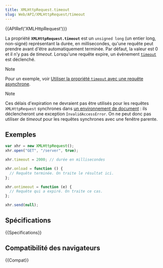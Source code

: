 ```yaml
---
title: XMLHttpRequest.timeout
slug: Web/API/XMLHttpRequest/timeout
---
```


{{APIRef('XMLHttpRequest')}}

La propriété **`XMLHttpRequest.timeout`** est un `unsigned long` (un entier long, non-signé) représentant la durée, en millisecondes, qu'une requête peut prendre avant d'être automatiquement terminée. Par défaut, la valeur est 0 et il n'y pas de _timeout_. Lorsqu'une requête expire, un évènement [`timeout`](/fr/docs/Web/API/XMLHttpRequest/timeout_event) est déclenché.

> [!NOTE]
> Pour un exemple, voir [Utiliser la propriété `timeout` avec une requête asynchrone](/fr/docs/Web/API/XMLHttpRequest/Synchronous_and_Asynchronous_Requests#Example_using_a_timeout).

> [!NOTE]
> Ces délais d'expiration ne devraient pas être utilisés pour les requêtes `XMLHttpRequest` synchrones dans [un environnement de document](/fr/docs/Glossaire/Environnement_de_document) : ils déclencheront une exception `InvalidAccessError`. On ne peut donc pas utiliser de _timeout_ pour les requêtes synchrones avec une fenêtre parente.

## Exemples

```js
var xhr = new XMLHttpRequest();
xhr.open("GET", "/server", true);

xhr.timeout = 2000; // durée en millisecondes

xhr.onload = function () {
  // Requête terminée. On traite le résultat ici.
};

xhr.ontimeout = function (e) {
  // Requête qui a expiré. On traite ce cas.
};

xhr.send(null);
```

## Spécifications

{{Specifications}}

## Compatibilité des navigateurs

{{Compat}}
